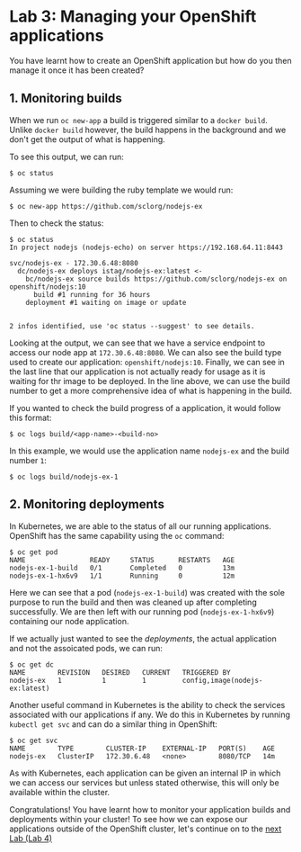 # Lab 3: Managing your OpenShift applications

You have learnt how to create an OpenShift application but how do you then manage it once it has been created? 

## 1. Monitoring builds

When we run `oc new-app` a build is triggered similar to a `docker build`. Unlike `docker build` however, the build happens in the background and we don't get the output of what is happening. 

To see this output, we can run:

```console
$ oc status
```

Assuming we were building the ruby template we would run:

```
$ oc new-app https://github.com/sclorg/nodejs-ex
```

Then to check the status:

```console
$ oc status
In project nodejs (nodejs-echo) on server https://192.168.64.11:8443

svc/nodejs-ex - 172.30.6.48:8080
  dc/nodejs-ex deploys istag/nodejs-ex:latest <-
    bc/nodejs-ex source builds https://github.com/sclorg/nodejs-ex on openshift/nodejs:10
      build #1 running for 36 hours
    deployment #1 waiting on image or update


2 infos identified, use 'oc status --suggest' to see details.
```

Looking at the output, we can see that we have a service endpoint to access our node app at `172.30.6.48:8080`. We can also see the build type used to create our application: `openshift/nodejs:10`. Finally, we can see in the last line that our application is not actually ready for usage as it is waiting for thr image to be deployed. In the line above, we can use the build number to get a more comprehensive idea of what is happening in the build.

If you wanted to check the build progress of a application, it would follow this format:
```
$ oc logs build/<app-name>-<build-no>
```

In this example, we would use the application name `nodejs-ex` and the build number `1`:
```
$ oc logs build/nodejs-ex-1
```

## 2. Monitoring deployments

In Kubernetes, we are able to the status of all our running applications. OpenShift has the same capability using the `oc` command:

```console
$ oc get pod
NAME                READY     STATUS      RESTARTS   AGE
nodejs-ex-1-build   0/1       Completed   0          13m
nodejs-ex-1-hx6v9   1/1       Running     0          12m
```

Here we can see that a pod (`nodejs-ex-1-build`) was created with the sole purpose to run the build and then was cleaned up after completing successfully. We are then left with our running pod (`nodejs-ex-1-hx6v9`) containing our node application.

If we actually just wanted to see the _deployments_, the actual application and not the assoicated pods, we can run:

```console
$ oc get dc
NAME        REVISION   DESIRED   CURRENT   TRIGGERED BY
nodejs-ex   1          1         1         config,image(nodejs-ex:latest)
```

Another useful command in Kubernetes is the ability to check the services associated with our applications if any. We do this in Kubernetes by running `kubectl get svc` and can do a similar thing in OpenShift:

```console
$ oc get svc
NAME        TYPE        CLUSTER-IP    EXTERNAL-IP   PORT(S)    AGE
nodejs-ex   ClusterIP   172.30.6.48   <none>        8080/TCP   14m
```

As with Kubernetes, each application can be given an internal IP in which we can access our services but unless stated otherwise, this will only be available within the cluster.

Congratulations! You have learnt how to monitor your application builds and deployments within your cluster! To see how we can expose our applications outside of the OpenShift cluster, let's continue on to the [next Lab (Lab 4)](../Lab4/README.md)
